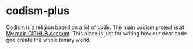 # codism-plus
Codism is a religion based on a lot of code.
The main codism project is at [My main GITHUB Account](https://github.com/heyHame/codism).
This place is just for writing how our dear code god create the whole binary world.
